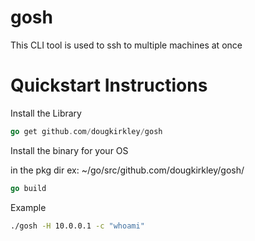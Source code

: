 # gosh

This CLI tool is used to ssh to multiple machines at once

# Quickstart Instructions

Install the Library
```go
go get github.com/dougkirkley/gosh
```

Install the binary for your OS

in the pkg dir ex: ~/go/src/github.com/dougkirkley/gosh/
```go
go build
```

Example

```sh
./gosh -H 10.0.0.1 -c "whoami"
```